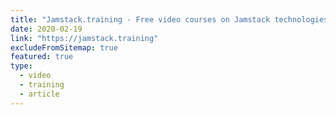 ```yaml
---
title: "Jamstack.training - Free video courses on Jamstack technologies"
date: 2020-02-19
link: "https://jamstack.training"
excludeFromSitemap: true
featured: true
type:
  - video
  - training
  - article
---
```


